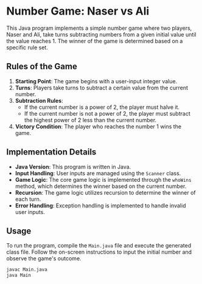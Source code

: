 # Number Game: Naser vs Ali

This Java program implements a simple number game where two players, Naser and Ali, take turns subtracting numbers from a given initial value until the value reaches 1. The winner of the game is determined based on a specific rule set.

## Rules of the Game

1. **Starting Point**: The game begins with a user-input integer value.
2. **Turns**: Players take turns to subtract a certain value from the current number.
3. **Subtraction Rules**:
    - If the current number is a power of 2, the player must halve it.
    - If the current number is not a power of 2, the player must subtract the highest power of 2 less than the current number.
4. **Victory Condition**: The player who reaches the number 1 wins the game.

## Implementation Details

- **Java Version**: This program is written in Java.
- **Input Handling**: User inputs are managed using the `Scanner` class.
- **Game Logic**: The core game logic is implemented through the `whoWins` method, which determines the winner based on the current number.
- **Recursion**: The game logic utilizes recursion to determine the winner of each turn.
- **Error Handling**: Exception handling is implemented to handle invalid user inputs.

## Usage

To run the program, compile the `Main.java` file and execute the generated class file. Follow the on-screen instructions to input the initial number and observe the game's outcome.

```bash
javac Main.java
java Main
